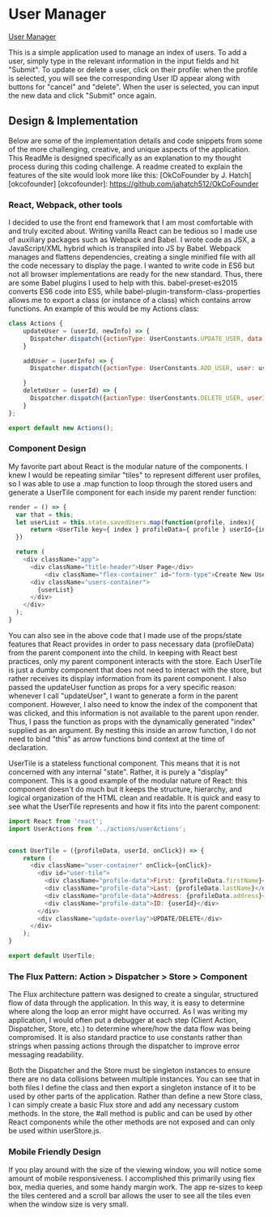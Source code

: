 # User Manager

[User Manager][pages]

[pages]: https://jahatch512.github.io/UserManager/

This is a simple application used to manage an index of users. To add a user, simply type in the relevant information in the input fields and hit "Submit". To update or delete a user, click on their profile: when the profile is selected, you will see the corresponding User ID appear along with buttons for "cancel" and "delete". When the user is selected, you can input the new data and click "Submit" once again. 

## Design & Implementation

Below are some of the implementation details and code snippets from some of the more challenging, creative, and unique aspects of the application. This ReadMe is designed specifically as an explanation to my thought process during this coding challenge. A readme created to explain the features of the site would look more like this:
[OkCoFounder by J. Hatch][okcofounder]
[okcofounder]: https://github.com/jahatch512/OkCoFounder

### React, Webpack, other tools

I decided to use the front end framework that I am most comfortable with and truly excited about. Writing vanilla React can be tedious so I made use of auxiliary packages such as Webpack and Babel. I wrote code as JSX, a JavaScript/XML hybrid which is transpiled into JS by Babel.  Webpack manages and flattens dependencies, creating a single minified file with all the code necessary to display the page. I wanted to write code in ES6 but not all browser implementations are ready for the new standard. Thus, there are some Babel plugins I used to help with this. babel-preset-es2015 converts ES6 code into ES5, while babel-plugin-transform-class-properties allows me to export a class (or instance of a class) which contains arrow functions. An example of this would be my Actions class:

```javascript
class Actions {
    updateUser = (userId, newInfo) => {
      Dispatcher.dispatch({actionType: UserConstants.UPDATE_USER, data: {userId: userId, userInfo: newInfo}});
    }

    addUser = (userInfo) => {
      Dispatcher.dispatch({actionType: UserConstants.ADD_USER, user: userInfo});

    }
    deleteUser = (userId) => {
      Dispatcher.dispatch({actionType: UserConstants.DELETE_USER, userId: userId});
    }
};

export default new Actions();
```

### Component Design

My favorite part about React is the modular nature of the components. I knew I would be repeating similar "tiles" to represent different user profiles, so I was able to use a .map function to loop through the stored users and generate a UserTile component for each inside my parent render function:

```javascript
render = () => {
  var that = this;
  let userList = this.state.savedUsers.map(function(profile, index){
      return <UserTile key={ index } profileData={ profile } userId={index} onClick={() => that.updateUser(index)}/>;
  })

  return (
    <div className="app">
      <div className="title-header">User Page</div>
          <div className="flex-container" id="form-type">Create New User</div>    
      <div className="users-container">
        {userList}
      </div>
    </div>
  );
}
```
You can also see in the above code that I made use of the props/state features that React provides in order to pass necessary data (profileData) from the parent component into the child. In keeping with React best practices, only my parent component interacts with the store. Each UserTile is just a dumby component that does not need to interact with the store, but rather receives its display information from its parent component. I also passed the updateUser function as props for a very specific reason: whenever I call "updateUser", I want to generate a form in the parent component. However, I also need to know the index of the component that was clicked, and this information is not available to the parent upon render. Thus, I pass the function as props with the dynamically generated "index" supplied as an argument. By nesting this inside an arrow function, I do not need to bind "this" as arrow functions bind context at the time of declaration.

UserTile is a stateless functional component. This means that it is not concerned with any internal "state". Rather, it is purely a "display" component. This is a good example of the modular nature of React: this component doesn't do much but it keeps the structure, hierarchy, and logical organization of the HTML clean and readable. It is quick and easy to see what the UserTile represents and how it fits into the parent component:

```javascript
import React from 'react';
import UserActions from '../actions/userActions';


const UserTile = ({profileData, userId, onClick}) => {
    return (
      <div className="user-container" onClick={onClick}>
        <div id="user-tile">
          <div className="profile-data">First: {profileData.firstName}</div>
          <div className="profile-data">Last: {profileData.lastName}</div>
          <div className="profile-data">Address: {profileData.address}</div>
          <div className="profile-data">ID: {userId}</div>
        </div>
        <div className="update-overlay">UPDATE/DELETE</div>
      </div>
    );
}

export default UserTile;
```
### The Flux Pattern: Action > Dispatcher > Store > Component

The Flux architecture pattern was designed to create a singular, structured flow of data through the application. In this way, it is easy to determine where along the loop an error might have occurred. As I was writing my application, I would often put a debugger at each step (Client Action, Dispatcher, Store, etc.) to determine where/how the data flow was being compromised. It is also standard practice to use constants rather than strings when passing actions through the dispatcher to improve error messaging readability.

Both the Dispatcher and the Store must be singleton instances to ensure there are no data collisions between multiple instances. You can see that in both files I define the class and then export a singleton instance of it to be used by other parts of the application. Rather than define a new Store class, I can simply create a basic Flux store and add any necessary custom methods. In the store, the #all method is public and can be used by other React components while the other methods are not exposed and can only be used within userStore.js.

### Mobile Friendly Design

If you play around with the size of the viewing window, you will notice some amount of mobile responsiveness. I accomplished this primarily using flex box, media queries, and some handy margin work. The app re-sizes to keep the tiles centered and a scroll bar allows the user to see all the tiles even when the window size is very small.
